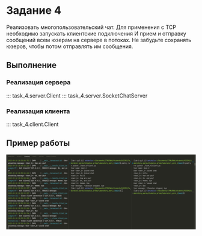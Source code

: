 # Задание 4

Реализовать многопользовательский чат. Для применения с TCP
необходимо запускать клиентские подключения И прием и отправку
сообщений всем юзерам на сервере в потоках. Не забудьте сохранять
юзеров, чтобы потом отправлять им сообщения.

## Выполнение

### Реализация сервера

::: task_4.server.Client
::: task_4.server.SocketChatServer

### Реализация клиента

::: task_4.client.Client

## Пример работы

![Пример задания 4](assets/task_4_1.png)

